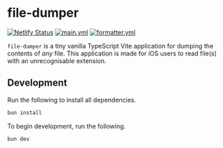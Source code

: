 # file-dumper

[![Netlify Status](https://api.netlify.com/api/v1/badges/3dde66de-6b7f-4237-b2a7-0d683368da4d/deploy-status)](https://app.netlify.com/sites/file-dumper/deploys)
[![main.yml](https://github.com/winstxnhdw/file-dumper/actions/workflows/main.yml/badge.svg)](https://github.com/winstxnhdw/file-dumper/actions/workflows/main.yml)
[![formatter.yml](https://github.com/winstxnhdw/file-dumper/actions/workflows/formatter.yml/badge.svg)](https://github.com/winstxnhdw/file-dumper/actions/workflows/formatter.yml)

`file-dumper` is a tiny vanilla TypeScript Vite application for dumping the contents of *any* file. This application is made for iOS users to read file(s) with an unrecognisable extension.

## Development

Run the following to install all dependencies.

```bash
bun install
```

To begin development, run the following.

```bash
bun dev
```

